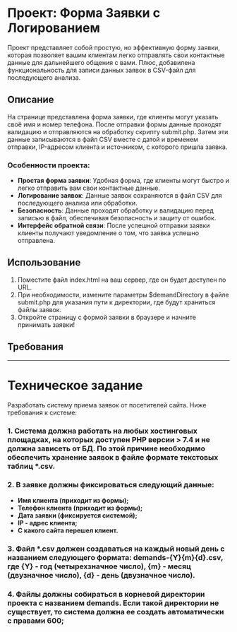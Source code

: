 # Проект: Форма Заявки с Логированием

Проект представляет собой простую, но эффективную форму заявки, которая позволяет вашим клиентам легко отправлять свои контактные данные для дальнейшего общения с вами. Плюс, добавилена функциональность для записи данных заявок в CSV-файл для последующего анализа.

## Описание

На странице представлена форма заявки, где клиенты могут указать своё имя и номер телефона. После отправки формы данные проходят валидацию и отправляются на обработку скрипту submit.php. Затем эти данные записываются в файл CSV вместе с датой и временем отправки, IP-адресом клиента и источником, с которого пришла заявка.

### Особенности проекта:

- **Простая форма заявки**: Удобная форма, где клиенты могут быстро и легко отправить вам свои контактные данные.
- **Логирование заявок**: Данные заявок сохраняются в файл CSV для последующего анализа или обработки.
- **Безопасность**: Данные проходят обработку и валидацию перед записью в файл, обеспечивая безопасность и защиту от ошибок.
- **Интерфейс обратной связи**: После успешной отправки заявки клиенты получают уведомление о том, что заявка успешно отправлена.

## Использование

1. Поместите файл index.html на ваш сервер, где он будет доступен по URL.
2. При необходимости, измените параметры $demandDirectory в файле submit.php для указания пути к директории, где будут храниться файлы заявок.
3. Откройте страницу с формой заявки в браузере и начните принимать заявки!

## Требования

------------------------------------------
# Техническое задание
Разработать систему приема заявок от посетителей сайта. Ниже требования к системе:

### 1. Система должна работать на любых хостинговых площадках, на которых доступен PHP версии > 7.4 и не должна зависеть от БД. По этой причине необходимо обеспечить хранение заявок в файле формате текстовых таблиц *.csv.

### 2. В заявке должны фиксироваться следующий данные:
- **Имя клиента (приходит из формы);**
- **Телефон клиента (приходит из формы);**
- **Дата заявки (фиксируется системой);**
- **IP - адрес клиента;**
- **С какого сайта перешел клиент.**
  
### 3. Файл *.csv должен создаваться на каждый новый день с названием следующего формата: demands-{Y}{m}{d}.csv, где {Y} - год (четырехзначное число), {m} - месяц (двузначное число), {d} - день (двузначное число).

### 4. Файлы должны собираться в корневой директории проекта с названием demands. Если такой директории не существует, то система должна ее создать автоматически с правами 600;
